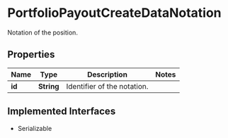 

# PortfolioPayoutCreateDataNotation

Notation of the position.

## Properties

Name | Type | Description | Notes
------------ | ------------- | ------------- | -------------
**id** | **String** | Identifier of the notation. | 


## Implemented Interfaces

* Serializable


